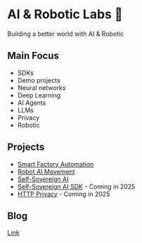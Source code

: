 # AI & Robotic Labs 🤖

Building a better world with AI & Robotic

## Main Focus

- SDKs
- Demo projects
- Neural networks
- Deep Learning
- AI Agents
- LLMs
- Privacy
- Robotic

## Projects

- [Smart Factory Automation](https://github.com/AI-Robotic-Labs/iot-ai)
- [Robot AI Movement](https://github.com/AI-Robotic-Labs/ai-robotic)
- [Self-Sovereign AI](https://github.com/AI-Robotic-Labs/Self-Sovereign-AI)
- [Self-Sovereign AI SDK](https://github.com/AI-Robotic-Labs/Self-Sovereign-AI-SDK) - Coming in 2025
- [HTTP Privacy](https://github.com/AI-Robotic-Labs/http-privacy) - Coming in 2025

## Blog 

[Link](https://ai-robotic-labs.github.io/blog/)
